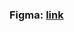 #

### Figma: [link](https://www.figma.com/file/qALE3EcuiJBDi5jDyWyDeg/MusicList?node-id=0%3A1&t=BYCp8YrtTQ7a0se7-1)

#
